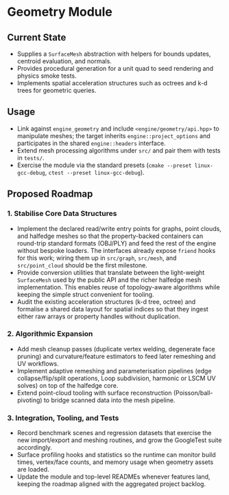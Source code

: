 # Geometry Module

## Current State

- Supplies a `SurfaceMesh` abstraction with helpers for bounds updates, centroid evaluation, and normals.
- Provides procedural generation for a unit quad to seed rendering and physics smoke tests.
- Implements spatial acceleration structures such as octrees and k-d trees for geometric queries.

## Usage

- Link against `engine_geometry` and include `<engine/geometry/api.hpp>` to manipulate meshes; the target inherits `engine::project_options` and participates in the shared `engine::headers` interface.
- Extend mesh processing algorithms under `src/` and pair them with tests in `tests/`.
- Exercise the module via the standard presets (`cmake --preset linux-gcc-debug`, `ctest --preset linux-gcc-debug`).

## Proposed Roadmap

### 1. Stabilise Core Data Structures

- Implement the declared read/write entry points for graphs, point clouds, and halfedge meshes so that the property-backed
  containers can round-trip standard formats (OBJ/PLY) and feed the rest of the engine without bespoke loaders. The
  interfaces already expose `friend` hooks for this work; wiring them up in `src/graph`, `src/mesh`, and `src/point_cloud`
  should be the first milestone.
- Provide conversion utilities that translate between the light-weight `SurfaceMesh` used by the public API and the richer
  halfedge mesh implementation. This enables reuse of topology-aware algorithms while keeping the simple struct convenient
  for tooling.
- Audit the existing acceleration structures (k-d tree, octree) and formalise a shared data layout for spatial indices so
  that they ingest either raw arrays or property handles without duplication.

### 2. Algorithmic Expansion

- Add mesh cleanup passes (duplicate vertex welding, degenerate face pruning) and curvature/feature estimators to feed later
  remeshing and UV workflows.
- Implement adaptive remeshing and parameterisation pipelines (edge collapse/flip/split operations, Loop subdivision,
  harmonic or LSCM UV solves) on top of the halfedge core.
- Extend point-cloud tooling with surface reconstruction (Poisson/ball-pivoting) to bridge scanned data into the mesh
  pipeline.

### 3. Integration, Tooling, and Tests

- Record benchmark scenes and regression datasets that exercise the new import/export and meshing routines, and grow the
  GoogleTest suite accordingly.
- Surface profiling hooks and statistics so the runtime can monitor build times, vertex/face counts, and memory usage when
  geometry assets are loaded.
- Update the module and top-level READMEs whenever features land, keeping the roadmap aligned with the aggregated project
  backlog.
